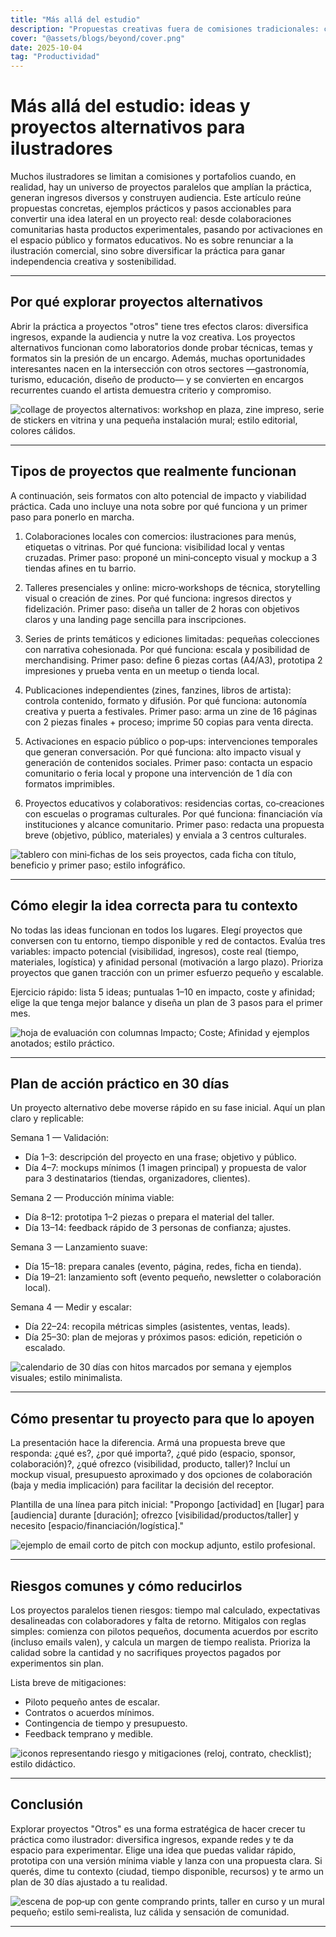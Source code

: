 ```yaml
---
title: "Más allá del estudio"
description: "Propuestas creativas fuera de comisiones tradicionales: colaboraciones, activaciones locales, productos experimentales y proyectos que amplían tu práctica."
cover: "@assets/blogs/beyond/cover.png"
date: 2025-10-04
tag: "Productividad"
---
```


# Más allá del estudio: ideas y proyectos alternativos para ilustradores

Muchos ilustradores se limitan a comisiones y portafolios cuando, en realidad, hay un universo de proyectos paralelos que amplían la práctica, generan ingresos diversos y construyen audiencia. Este artículo reúne propuestas concretas, ejemplos prácticos y pasos accionables para convertir una idea lateral en un proyecto real: desde colaboraciones comunitarias hasta productos experimentales, pasando por activaciones en el espacio público y formatos educativos. No es sobre renunciar a la ilustración comercial, sino sobre diversificar la práctica para ganar independencia creativa y sostenibilidad.

---

## Por qué explorar proyectos alternativos

Abrir la práctica a proyectos "otros" tiene tres efectos claros: diversifica ingresos, expande la audiencia y nutre la voz creativa. Los proyectos alternativos funcionan como laboratorios donde probar técnicas, temas y formatos sin la presión de un encargo. Además, muchas oportunidades interesantes nacen en la intersección con otros sectores —gastronomía, turismo, educación, diseño de producto— y se convierten en encargos recurrentes cuando el artista demuestra criterio y compromiso.

![collage de proyectos alternativos: workshop en plaza, zine impreso, serie de stickers en vitrina y una pequeña instalación mural; estilo editorial, colores cálidos.](/src/assets/blogs/beyond/1.webp)

---

## Tipos de proyectos que realmente funcionan

A continuación, seis formatos con alto potencial de impacto y viabilidad práctica. Cada uno incluye una nota sobre por qué funciona y un primer paso para ponerlo en marcha.

1. Colaboraciones locales con comercios: ilustraciones para menús, etiquetas o vitrinas. Por qué funciona: visibilidad local y ventas cruzadas. Primer paso: proponé un mini‑concepto visual y mockup a 3 tiendas afines en tu barrio.

2. Talleres presenciales y online: micro‑workshops de técnica, storytelling visual o creación de zines. Por qué funciona: ingresos directos y fidelización. Primer paso: diseña un taller de 2 horas con objetivos claros y una landing page sencilla para inscripciones.

3. Series de prints temáticos y ediciones limitadas: pequeñas colecciones con narrativa cohesionada. Por qué funciona: escala y posibilidad de merchandising. Primer paso: define 6 piezas cortas (A4/A3), prototipa 2 impresiones y prueba venta en un meetup o tienda local.

4. Publicaciones independientes (zines, fanzines, libros de artista): controla contenido, formato y difusión. Por qué funciona: autonomía creativa y puerta a festivales. Primer paso: arma un zine de 16 páginas con 2 piezas finales + proceso; imprime 50 copias para venta directa.

5. Activaciones en espacio público o pop‑ups: intervenciones temporales que generan conversación. Por qué funciona: alto impacto visual y generación de contenidos sociales. Primer paso: contacta un espacio comunitario o feria local y propone una intervención de 1 día con formatos imprimibles.

6. Proyectos educativos y colaborativos: residencias cortas, co‑creaciones con escuelas o programas culturales. Por qué funciona: financiación vía instituciones y alcance comunitario. Primer paso: redacta una propuesta breve (objetivo, público, materiales) y enviala a 3 centros culturales.

![tablero con mini‑fichas de los seis proyectos, cada ficha con título, beneficio y primer paso; estilo infográfico.](/src/assets/blogs/beyond/2.webp)

---

## Cómo elegir la idea correcta para tu contexto

No todas las ideas funcionan en todos los lugares. Elegí proyectos que conversen con tu entorno, tiempo disponible y red de contactos. Evalúa tres variables: impacto potencial (visibilidad, ingresos), coste real (tiempo, materiales, logística) y afinidad personal (motivación a largo plazo). Prioriza proyectos que ganen tracción con un primer esfuerzo pequeño y escalable.

Ejercicio rápido: lista 5 ideas; puntualas 1–10 en impacto, coste y afinidad; elige la que tenga mejor balance y diseña un plan de 3 pasos para el primer mes.

![ hoja de evaluación con columnas Impacto; Coste; Afinidad y ejemplos anotados; estilo práctico.](/src/assets/blogs/beyond/3.webp)

---

## Plan de acción práctico en 30 días

Un proyecto alternativo debe moverse rápido en su fase inicial. Aquí un plan claro y replicable:

Semana 1 — Validación:

- Día 1–3: descripción del proyecto en una frase; objetivo y público.
- Día 4–7: mockups mínimos (1 imagen principal) y propuesta de valor para 3 destinatarios (tiendas, organizadores, clientes).

Semana 2 — Producción mínima viable:

- Día 8–12: prototipa 1–2 piezas o prepara el material del taller.
- Día 13–14: feedback rápido de 3 personas de confianza; ajustes.

Semana 3 — Lanzamiento suave:

- Día 15–18: prepara canales (evento, página, redes, ficha en tienda).
- Día 19–21: lanzamiento soft (evento pequeño, newsletter o colaboración local).

Semana 4 — Medir y escalar:

- Día 22–24: recopila métricas simples (asistentes, ventas, leads).
- Día 25–30: plan de mejoras y próximos pasos: edición, repetición o escalado.

![ calendario de 30 días con hitos marcados por semana y ejemplos visuales; estilo minimalista.](/src/assets/blogs/beyond/4.webp)

---

## Cómo presentar tu proyecto para que lo apoyen

La presentación hace la diferencia. Armá una propuesta breve que responda: ¿qué es?, ¿por qué importa?, ¿qué pido (espacio, sponsor, colaboración)?, ¿qué ofrezco (visibilidad, producto, taller)? Incluí un mockup visual, presupuesto aproximado y dos opciones de colaboración (baja y media implicación) para facilitar la decisión del receptor.

Plantilla de una línea para pitch inicial: "Propongo [actividad] en [lugar] para [audiencia] durante [duración]; ofrezco [visibilidad/productos/taller] y necesito [espacio/financiación/logística]."

![ejemplo de email corto de pitch con mockup adjunto, estilo profesional.](/src/assets/blogs/beyond/5.webp)

---

## Riesgos comunes y cómo reducirlos

Los proyectos paralelos tienen riesgos: tiempo mal calculado, expectativas desalineadas con colaboradores y falta de retorno. Mitigalos con reglas simples: comienza con pilotos pequeños, documenta acuerdos por escrito (incluso emails valen), y calcula un margen de tiempo realista. Prioriza la calidad sobre la cantidad y no sacrifiques proyectos pagados por experimentos sin plan.

Lista breve de mitigaciones:

- Piloto pequeño antes de escalar.
- Contratos o acuerdos mínimos.
- Contingencia de tiempo y presupuesto.
- Feedback temprano y medible.

![iconos representando riesgo y mitigaciones (reloj, contrato, checklist); estilo didáctico.](/src/assets/blogs/beyond/6.webp)

---

## Conclusión

Explorar proyectos "Otros" es una forma estratégica de hacer crecer tu práctica como ilustrador: diversifica ingresos, expande redes y te da espacio para experimentar. Elige una idea que puedas validar rápido, prototipa con una versión mínima viable y lanza con una propuesta clara. Si querés, dime tu contexto (ciudad, tiempo disponible, recursos) y te armo un plan de 30 días ajustado a tu realidad.

![escena de pop‑up con gente comprando prints, taller en curso y un mural pequeño; estilo semi‑realista, luz cálida y sensación de comunidad.](/src/assets/blogs/beyond/7.webp)

---
